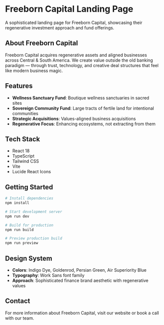 # Freeborn Capital Landing Page

A sophisticated landing page for Freeborn Capital, showcasing their regenerative investment approach and fund offerings.

## About Freeborn Capital

Freeborn Capital acquires regenerative assets and aligned businesses across Central & South America. We create value outside the old banking paradigm — through trust, technology, and creative deal structures that feel like modern business magic.

## Features

- **Wellness Sanctuary Fund**: Boutique wellness sanctuaries in sacred sites
- **Sovereign Community Fund**: Large tracts of fertile land for intentional communities
- **Strategic Acquisitions**: Values-aligned business acquisitions
- **Regenerative Focus**: Enhancing ecosystems, not extracting from them

## Tech Stack

- React 18
- TypeScript
- Tailwind CSS
- Vite
- Lucide React Icons

## Getting Started

```bash
# Install dependencies
npm install

# Start development server
npm run dev

# Build for production
npm run build

# Preview production build
npm run preview
```

## Design System

- **Colors**: Indigo Dye, Goldenrod, Persian Green, Air Superiority Blue
- **Typography**: Work Sans font family
- **Approach**: Sophisticated finance brand aesthetic with regenerative values

## Contact

For more information about Freeborn Capital, visit our website or book a call with our team.